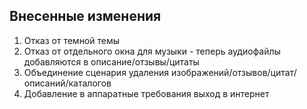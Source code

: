 <h2>Внесенные изменения</h2>
<ol>
<li>Отказ от темной темы</hi>
<li>Отказ от отдельного окна для музыки - теперь аудиофайлы добавляются в описание/отзывы/цитаты</li>
<li>Объединение сценария удаления изображений/отзывов/цитат/описаний/каталогов</li>
<li>Добавление в аппаратные требования выход в интернет</li>
</ol>

